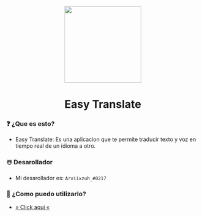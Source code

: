 <p  align="center">
<img src='https://arviixzuh.github.io/Easy-Translate/src/img/traductor.png' width="200px"  height='200px'>
</p>
<h1 align="center"> Easy Translate </h1>

<h3>❓ ¿Que es esto?</h3>

- Easy Translate: Es una aplicacion que te permite traducir texto y voz en tiempo real de un idioma a otro.

<h3>☃️ Desarollador</h3>

- Mi desarollador es:  `Arviixzuh_#0217`

<h3>🤔 ¿Como puedo utilizarlo?</h3>

- [» Click aquí «](https://arviixzuh.github.io/Easy-Translate/)
